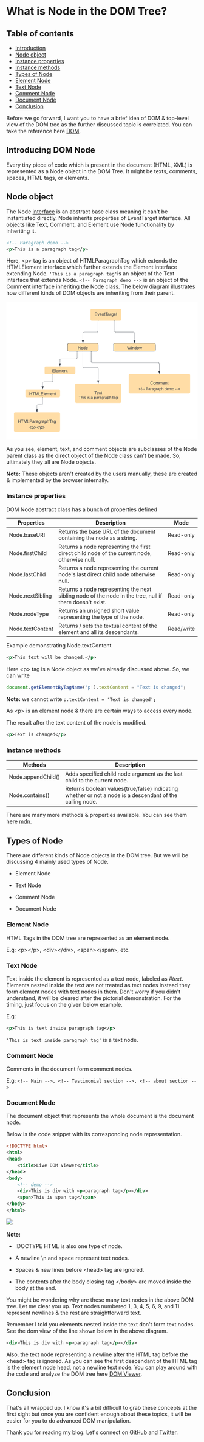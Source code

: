 # What is Node in the DOM Tree?

## Table of contents 
- [Introduction](#introducing-dom-node)
- [Node object](#node-object)
 -  [Instance properties](#instance-properties)
 -  [Instance methods](#instance-methods)
- [Types of Node](#types-of-node)
 -  [Element Node](#element-node)
 -  [Text Node](#text-node)
 -  [Comment Node](#comment-node)
 -  [Document Node](#document-node)
- [Conclusion](#conclusion)

Before we go forward, I want you to have a brief idea of DOM & top-level view of the DOM tree as the further discussed topic is correlated. You can take the reference here [DOM](https://www.w3schools.com/js/js_htmldom.asp).

## Introducing DOM Node

Every tiny piece of code which is present in the document (HTML, XML) is represented as a Node object in the DOM Tree. It might be texts, comments, spaces, HTML tags, or elements.

## Node object

The Node [interface](https://medium.com/@ubale.vikas9/interface-in-oops-6eae3731c242) is an abstract base class meaning it can't be instantiated directly. Node inherits properties of EventTarget interface. All objects like Text, Comment, and Element use Node functionality by inheriting it.

```xml
<!-- Paragraph demo -->
<p>This is a paragraph tag</p>
```

Here, &lt;p&gt; tag is an object of HTMLParagraphTag which extends the HTMLElement interface which further extends the Element interface extending Node. `'This is a paragraph tag'`is an object of the Text interface that extends Node. `<!-- Paragraph demo -->` is an object of the Comment interface inheriting the Node class. The below diagram illustrates how different kinds of DOM objects are inheriting from their parent.

![](./nodediagram.png)

As you see, element, text, and comment objects are subclasses of the Node parent class as the direct object of the Node class can't be made. So, ultimately they all are Node objects.

**Note:** These objects aren't created by the users manually, these are created & implemented by the browser internally.

### Instance properties

DOM Node abstract class has a bunch of properties defined

| Properties | Description | Mode |
| --- | --- | --- |
| Node.baseURI | Returns the base URL of the document containing the node as a string. | Read-only |
| Node.firstChild | Returns a node representing the first direct child node of the current node, otherwise null. | Read-only |
| Node.lastChild | Returns a node representing the current node's last direct child node otherwise null. | Read-only |
| Node.nextSibling | Returns a node representing the next sibling node of the node in the tree, null if there doesn't exist. | Read-only |
| Node.nodeType | Returns an unsigned short value representing the type of the node. | Read-only |
| Node.textContent | Returns / sets the textual content of the element and all its descendants. | Read/write |

Example demonstrating Node.textContent

```xml
<p>This text will be changed.</p>
```

Here &lt;p&gt; tag is a Node object as we've already discussed above. So, we can write

```javascript
document.getElementByTagName('p').textContent = "Text is changed";
```

**Note:** we cannot write `p.textContent = 'Text is changed';`

As &lt;p&gt; is an element node & there are certain ways to access every node.

The result after the text content of the node is modified.

```xml
<p>Text is changed</p>
```

### Instance methods

| Methods | Description |
| --- | --- |
| Node.appendChild() | Adds specified child node argument as the last child to the current node. |
| Node.contains() | Returns boolean values(true/false) indicating whether or not a node is a descendant of the calling node. |

There are many more methods & properties available. You can see them here [mdn](https://developer.mozilla.org/en-US/docs/Web/API/Node).

## Types of Node

There are different kinds of Node objects in the DOM tree. But we will be discussing 4 mainly used types of Node.

* Element Node
    
* Text Node
    
* Comment Node
    
* Document Node
    

### Element Node

HTML Tags in the DOM tree are represented as an element node.

E.g: &lt;p&gt;&lt;/p&gt;, &lt;div&gt;&lt;/div&gt;, &lt;span&gt;&lt;/span&gt;, etc.

### Text Node

Text inside the element is represented as a text node, labeled as *#text*. Elements nested inside the text are not treated as text nodes instead they form element nodes with text nodes in them. Don't worry if you didn't understand, it will be cleared after the pictorial demonstration. For the timing, just focus on the given below example.

E.g:

```xml
<p>This is text inside paragraph tag</p>
```

`'This is text inside paragraph tag'` is a text node.

### Comment Node

Comments in the document form comment nodes.

E.g: `<!-- Main -->, <!-- Testimonial section -->, <!-- about section -->`

### Document Node

The document object that represents the whole document is the document node.

Below is the code snippet with its corresponding node representation.

```xml
<!DOCTYPE html>
<html>
<head>
    <title>Live DOM Viewer</title>
</head>
<body>
    <!-- demo -->
    <div>This is div with <p>paragraph tag</p></div>
    <span>This is span tag</span>
</body>
</html>
```

![](./dom.svg)

**Note:**

* !DOCTYPE HTML is also one type of node.
    
* A newline \\n and space represent text nodes.
    
* Spaces & new lines before &lt;head&gt; tag are ignored.
    
* The contents after the body closing tag &lt;/body&gt; are moved inside the body at the end.
    

You might be wondering why are these many text nodes in the above DOM tree. Let me clear you up. Text nodes numbered 1, 3, 4, 5, 6, 9, and 11 represent newlines & the rest are straightforward text.

Remember I told you elements nested inside the text don't form text nodes. See the dom view of the line shown below in the above diagram.

```xml
<div>This is div with <p>paragraph tag</p></div>
```

Also, the text node representing a newline after the HTML tag before the &lt;head&gt; tag is ignored. As you can see the first descendant of the HTML tag is the element node head, not a newline text node. You can play around with the code and analyze the DOM tree here [DOM Viewer](https://software.hixie.ch/utilities/js/live-dom-viewer/).

## Conclusion

That's all wrapped up. I know it's a bit difficult to grab these concepts at the first sight but once you are confident enough about these topics, it will be easier for you to do advanced DOM manipulation.

Thank you for reading my blog. Let's connect on [GitHub](https://github.com/iprinceroyy) and [Twitter](https://www.twitter.com/prince_popups).
